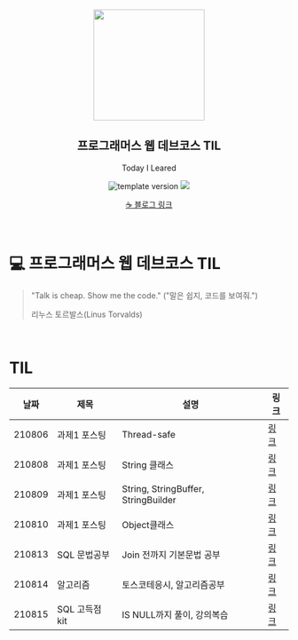 <br/>
<p align="middle" >
  <img width="200px;" src="./src/images/prgms-logo.png"/>
</p>
<h2 align="middle">프로그래머스 웹 데브코스 TIL</h2>
<p align="middle">Today I Leared</p>
<p align="middle">
  <img src="https://img.shields.io/badge/version-1.0.0-blue?style=flat-square" alt="template version"/>
  <img src="https://img.shields.io/badge/language-md-md.svg?style=flat-square"/>
</p>

<p align="middle">
  <a href="https://barbera.tistory.com/">☕ 블로그 링크</a>
</p>
<br/>

# 💻 프로그래머스 웹 데브코스 TIL

> "Talk is cheap. Show me the code."
> ("말은 쉽지, 코드를 보여줘.")
>
> 리누스 토르발스(Linus Torvalds)

<br/>

# TIL

|날짜|제목|설명|링크|
|---|---|---|---|
|210806|과제1 포스팅|Thread-safe|[링크](https://barbera.tistory.com/43)|
|210808|과제1 포스팅|String 클래스|[링크](https://barbera.tistory.com/44)|
|210809|과제1 포스팅|String, StringBuffer, StringBuilder|[링크](https://barbera.tistory.com/45)|
|210810|과제1 포스팅|Object클래스|[링크](https://barbera.tistory.com/46)|
|210813|SQL 문법공부|Join 전까지 기본문법 공부|[링크](https://meadow-click-c8b.notion.site/Today-I-Learn-d56b2111dc39444bb0823519909a2506)|
|210814|알고리즘|토스코테응시, 알고리즘공부|[링크](https://meadow-click-c8b.notion.site/Today-I-Learn-d56b2111dc39444bb0823519909a2506)|
|210815|SQL 고득점 kit|IS NULL까지 풀이, 강의복습|[링크](https://meadow-click-c8b.notion.site/Today-I-Learn-d56b2111dc39444bb0823519909a2506)|